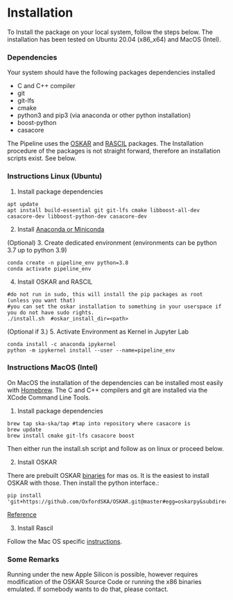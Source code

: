 # Installation

To Install the package on your local system, follow the steps below.
The installation has been tested on Ubuntu 20.04 (x86_x64) and MacOS (Intel).

### Dependencies

Your system should have the following packages dependencies installed

- C and C++ compiler
- git
- git-lfs
- cmake
- python3 and pip3 (via anaconda or other python installation)
- boost-python
- casacore

The Pipeline uses the [OSKAR](https://github.com/OxfordSKA/OSKAR) and [RASCIL](https://ska-telescope.gitlab.io/external/rascil/index.html) packages.
The Installation procedure of the packages is not straight forward, therefore an installation scripts exist. See below.

### Instructions Linux (Ubuntu)

1. Install package dependencies

````shell
apt update
apt install build-essential git git-lfs cmake libboost-all-dev casacore-dev libboost-python-dev casacore-dev
````

2. Install [Anaconda or Miniconda](https://docs.anaconda.com/anaconda/install/index.html)

(Optional) 3. Create dedicated environment (environments can be python 3.7 up to python 3.9)

```shell
conda create -n pipeline_env python=3.8
conda activate pipeline_env
```

4. Install OSKAR and RASCIL

```shell
#do not run in sudo, this will install the pip packages as root (unless you want that)
#you can set the oskar installation to something in your userspace if you do not have sudo rights.
./install.sh  #oskar_install_dir=<path>
```

(Optional if 3.) 5. Activate Environment as Kernel in Jupyter Lab

```shell
conda install -c anaconda ipykernel
python -m ipykernel install --user --name=pipeline_env
```

### Instructions MacOS (Intel)

On MacOS the installation of the dependencies can be installed most easily with [Homebrew](https://brew.sh/).
The C and C++ compilers and git are installed via the XCode Command Line Tools.

1. Install package dependencies

```shell
brew tap ska-ska/tap #tap into repository where casacore is
brew update
brew install cmake git-lfs casacore boost
```

Then either run the install.sh script and follow as on linux or proceed below.

2. Install OSKAR

There are prebuilt OSKAR [binaries](https://github.com/OxfordSKA/OSKAR/releases/download/2.7.6/OSKAR-2.7.6-Darwin.dmg) for mas os. It is the easiest to install OSKAR with those. 
Then install the python interface.:

```shell
pip install 'git+https://github.com/OxfordSKA/OSKAR.git@master#egg=oskarpy&subdirectory=python'
```
[Reference](https://github.com/OxfordSKA/OSKAR/blob/master/python/README.md)

3. Install Rascil

Follow the Mac OS specific [instructions](https://ska-telescope.gitlab.io/external/rascil/installation/RASCIL_macos_install.html).

### Some Remarks

Running under the new Apple Silicon is possible, however requires modification of the OSKAR Source Code or running the x86 binaries emulated.
If somebody wants to do that, please contact.
